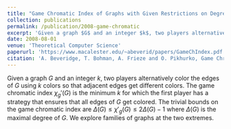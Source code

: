 ```yaml
---
title: "Game Chromatic Index of Graphs with Given Restrictions on Degrees"
collection: publications
permalink: /publication/2008-game-chromatic
excerpt: 'Given a graph $G$ and an integer $k$, two players alternatively color the edges of $G$ using $k$ colors so that adjacent edges get different colors. The game chromatic index $\chi_g'(G)$ is the minimum $k$ for which the first player has a strategy that ensures that all edges of $G$ get colored. The trivial bounds on the game chromatic index are $\Delta(G) \leq \chi'_g(G) \leq 2 \Delta(G) -1$ where $\Delta(G)$ is the maximal degree of $G$. We explore families of graphs at the two extremes.'
date: 2008-08-01
venue: 'Theoretical Computer Science'
paperurl: 'https://www.macalester.edu/~abeverid/papers/GameChIndex.pdf'
citation: 'A. Beveridge, T. Bohman, A. Frieze and O. Pikhurko, Game Chromatic Index of Graphs with Given Restrictions on Degrees, Theoretical Computer Science, 407 (2008), 242–249.'
---
```



Given a graph $G$ and an integer $k$, two players alternatively color the edges of $G$ using $k$ colors so that adjacent edges get different colors. The game chromatic index $\chi_g'(G)$ is the minimum $k$ for which the first player has a strategy that ensures that all edges of $G$ get colored. The trivial bounds on the game chromatic index are $\Delta(G) \leq \chi'_g(G) \leq 2 \Delta(G) -1$ where $\Delta(G)$ is the maximal degree of $G$. We explore families of graphs at the two extremes.
